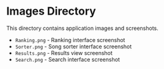 # Images Directory

This directory contains application images and screenshots.

- `Ranking.png` - Ranking interface screenshot
- `Sorter.png` - Song sorter interface screenshot
- `Results.png` - Results view screenshot
- `Search.png` - Search interface screenshot 